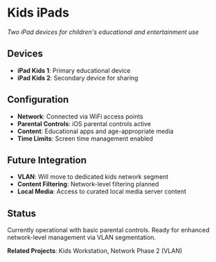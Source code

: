 # Kids iPads

*Two iPad devices for children's educational and entertainment use*

## Devices
- **iPad Kids 1**: Primary educational device
- **iPad Kids 2**: Secondary device for sharing

## Configuration
- **Network**: Connected via WiFi access points
- **Parental Controls**: iOS parental controls active
- **Content**: Educational apps and age-appropriate media
- **Time Limits**: Screen time management enabled

## Future Integration
- **VLAN**: Will move to dedicated kids network segment
- **Content Filtering**: Network-level filtering planned
- **Local Media**: Access to curated local media server content

## Status
Currently operational with basic parental controls. Ready for enhanced network-level management via VLAN segmentation.

**Related Projects**: Kids Workstation, Network Phase 2 (VLAN)